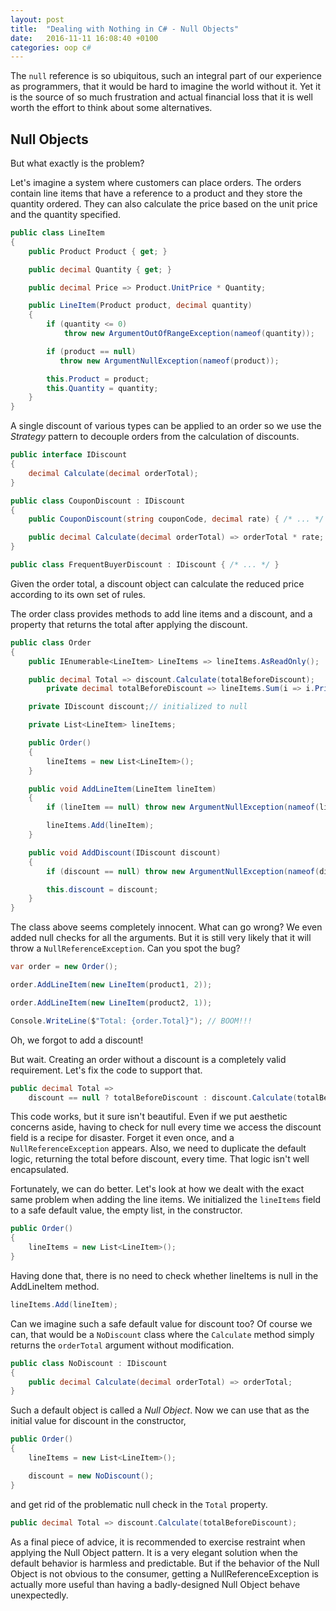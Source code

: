 ```yaml
---
layout: post
title:  "Dealing with Nothing in C# - Null Objects"
date:   2016-11-11 16:08:40 +0100
categories: oop c#
---
```


The `null` reference is so ubiquitous, such an integral part of our experience as programmers, that it would be hard to imagine the world without it. Yet it is the source of so much frustration and actual financial loss that it is well worth the effort to think about some alternatives.

## Null Objects

But what exactly is the problem?

Let's imagine a system where customers can place orders. The orders contain line items that have a reference to a product and they store the quantity ordered. They can also calculate the price based on the unit price and the quantity specified.

```csharp
public class LineItem
{
    public Product Product { get; }

    public decimal Quantity { get; }

    public decimal Price => Product.UnitPrice * Quantity;

    public LineItem(Product product, decimal quantity)
    {
        if (quantity <= 0)
            throw new ArgumentOutOfRangeException(nameof(quantity));

        if (product == null)
           throw new ArgumentNullException(nameof(product));

        this.Product = product;
        this.Quantity = quantity;
    }
}
```

A single discount of various types can be applied to an order so we use the *Strategy* pattern to decouple orders from the calculation of discounts.


```csharp
public interface IDiscount
{
    decimal Calculate(decimal orderTotal);
}

public class CouponDiscount : IDiscount
{
    public CouponDiscount(string couponCode, decimal rate) { /* ... */ }

    public decimal Calculate(decimal orderTotal) => orderTotal * rate;
}

public class FrequentBuyerDiscount : IDiscount { /* ... */ }
```

Given the order total, a discount object can calculate the reduced price according to its own set of rules.

The order class provides methods to add line items and a discount, and a property that returns the total after applying the discount.

```csharp
public class Order
{
    public IEnumerable<LineItem> LineItems => lineItems.AsReadOnly();

    public decimal Total => discount.Calculate(totalBeforeDiscount);
        private decimal totalBeforeDiscount => lineItems.Sum(i => i.Price);

    private IDiscount discount;// initialized to null

    private List<LineItem> lineItems;

    public Order()
    {
        lineItems = new List<LineItem>();
    }

    public void AddLineItem(LineItem lineItem)
    {
        if (lineItem == null) throw new ArgumentNullException(nameof(lineItem));

        lineItems.Add(lineItem);
    }

    public void AddDiscount(IDiscount discount)
    {
        if (discount == null) throw new ArgumentNullException(nameof(discount));

        this.discount = discount;
    }
}
```

The class above seems completely innocent. What can go wrong? We even added null checks for all the arguments. But it is still very likely that it will throw a `NullReferenceException`. Can you spot the bug?

```csharp
var order = new Order();

order.AddLineItem(new LineItem(product1, 2));

order.AddLineItem(new LineItem(product2, 1));

Console.WriteLine($"Total: {order.Total}"); // BOOM!!!
```

Oh, we forgot to add a discount!

But wait. Creating an order without a discount is a completely valid requirement. Let's fix the code to support that.

```csharp
public decimal Total =>
    discount == null ? totalBeforeDiscount : discount.Calculate(totalBeforeDiscount);
```

This code works, but it sure isn't beautiful. Even if we put aesthetic concerns aside, having to check for null every time we access the discount field is a recipe for disaster. Forget it even once, and a `NullReferenceException` appears. Also, we need to duplicate the default logic, returning the total before discount, every time. That logic isn't well encapsulated.

Fortunately, we can do better. Let's look at how we dealt with the exact same problem when adding the line items. We initialized the `lineItems` field to a safe default value, the empty list, in the constructor.

```csharp
public Order()
{
    lineItems = new List<LineItem>();
}
```

Having done that, there is no need to check whether lineItems is null in the AddLineItem method.

```csharp
lineItems.Add(lineItem);
```

Can we imagine such a safe default value for discount too? Of course we can, that would be a `NoDiscount` class where the `Calculate` method simply returns the `orderTotal` argument without modification.

```csharp
public class NoDiscount : IDiscount
{
    public decimal Calculate(decimal orderTotal) => orderTotal;
}
```

Such a default object is called a *Null Object*. Now we can use that as the initial value for discount in the constructor,

```csharp
public Order()
{
    lineItems = new List<LineItem>();

    discount = new NoDiscount();
}
```

and get rid of the problematic null check in the `Total` property.

```csharp
public decimal Total => discount.Calculate(totalBeforeDiscount);
```

As a final piece of advice, it is recommended to exercise restraint when applying the Null Object pattern. It is a very elegant solution when the default behavior is harmless and predictable. But if the behavior of the Null Object is not obvious to the consumer, getting a NullReferenceException is actually more useful than having a badly-designed Null Object behave unexpectedly.
